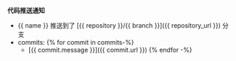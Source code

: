 **代码推送通知**

- {{ name }} 推送到了 [{{ repository }}/{{ branch }}]({{ repository_url }}) 分支
- commits:
  {% for commit in commits-%}
    - [{{ commit.message }}]({{ commit.url }})
      {% endfor -%} 

